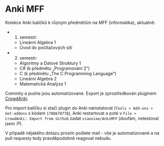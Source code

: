 # Anki MFF
Kolekce Anki balíčků k různým předmětům na MFF (informatika), aktuálně:

- 1. semestr:
	- Lineární Algebra 1
	- Úvod do počítačových sítí
- 2. semestr:
	- Algoritmy a Datové Struktury 1
	- C# (k předmětu „Programování 2“)
	- C (k předmětu „The C Programming Language“)
	- Lineární Algebra 2
	- Matematická Analýza 1

Commity a pushe jsou automatizované. Export je zprostředkován pluginem [CrowdAnki](https://ankiweb.net/shared/info/1788670778).

Pro import balíčku si stačí plugin do Anki nainstalovat (`Tools > Add-ons > Get-addons` s kódem `1788670778`), Anki restartovat a poté v `File > CrowdAnki: Import from Github` zadat `xiaoxiae/AnkiMFF` (doufám, netestoval jsem :P).

V případě nějakého dotazu prosím pošlete mail - vše je automatizované a na pull requesty tedy pravděpodobně reagovat nebudu.
